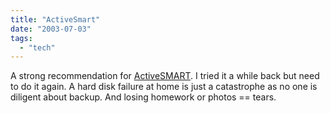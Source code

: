 ```yaml
---
title: "ActiveSmart"
date: "2003-07-03"
tags: 
  - "tech"
---
```


A strong recommendation for [ActiveSMART](http://www.iunknown.com/000280.html "iunknown.com: ActiveSMART"). I tried it a while back but need to do it again. A hard disk failure at home is just a catastrophe as no one is diligent about backup. And losing homework or photos == tears.
